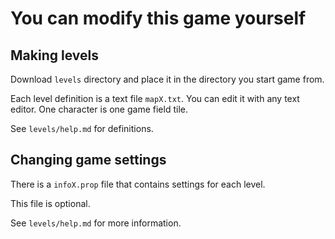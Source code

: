 # You can modify this game yourself

## Making levels

Download ```levels``` directory and place it in
the directory you start game from.

Each level definition is a text file ```mapX.txt```. 
You can edit it with any text editor. One character is
one game field tile.

See ```levels/help.md``` for definitions.

## Changing game settings

There is a ```infoX.prop``` file that contains settings for
each level.

This file is optional.

See ```levels/help.md``` for more information.

